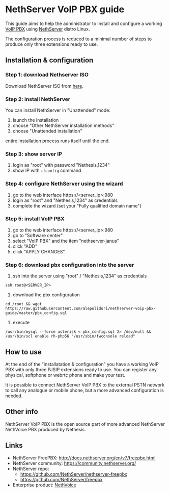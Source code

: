 # NethServer VoIP PBX guide

This guide aims to help the administrator to install and configure a working [VoIP PBX](http://docs.nethserver.org/en/v7/freepbx.html?highlight=pbx) using [NethServer](http://www.nethserver.org/) distro Linux.

The configuration process is reduced to a minimal number of steps to produce only three extensions ready to use.

## Installation & configuration

### Step 1: download Nethserver ISO

Download NethServer ISO from [here](http://www.nethserver.org/getting-started-with-nethserver/).

### Step 2: install NethServer

You can install NethServer in "Unattended" mode:

1. launch the installation
1. choose "Other NethServer installation methods"
1. choose "Unattended installation"

entire installation process runs itself until the end.

### Step 3: show server IP

1. login as "root" with password "Nethesis,1234"
1. show IP with ```ifconfig``` command

### Step 4: configure NethServer using the wizard

1. go to the web interface https://<server_ip>:980
1. login as "root" and "Nethesis,1234" as credentials
1. complete the wizard (set your "Fully qualified domain name")

### Step 5: install VoIP PBX

1. go to the web interface https://<server_ip>:980
1. go to "Software center"
1. select "VoIP PBX" and the item "nethserver-janus"
1. click "ADD"
1. click "APPLY CHANGES"

### Step 6: download pbx configuration into the server

1. ssh into the server using "root" / "Nethesis,1234" as credentials
```
ssh root@<SERVER_IP>
```
1. download the pbx configuration
```
cd /root && wget https://raw.githubusercontent.com/alepolidori/nethserver-voip-pbx-guide/master/pbx_config.sql
```
1. execute
```
/usr/bin/mysql --force asterisk < pbx_config.sql 2> /dev/null && /usr/bin/scl enable rh-php56 "/usr/sbin/fwconsole reload"
```

## How to use

At the end of the "installatation & configuration" you have a working VoIP PBX with only three PJSIP extensions ready to use.
You can register any physical, softphone or webrtc phone and make your test.

It is possible to connect NethServer VoIP PBX to the external PSTN network to call any analogue or mobile phone, but a more advanced configuration is needed.

## Other info

NethServer VoIP PBX is the open source part of more advanced NethServer NethVoice PBX produced by Nethesis.

## Links

- NethServer FreePBX: http://docs.nethserver.org/en/v7/freepbx.html
- NethServer community: https://community.nethserver.org/
- NethServer repo:
   - https://github.com/NethServer/nethserver-freepbx
   - https://github.com/NethServer/freepbx
- Enterprise product: [NethVoice](https://www.nethvoice.it/?lang=en)
